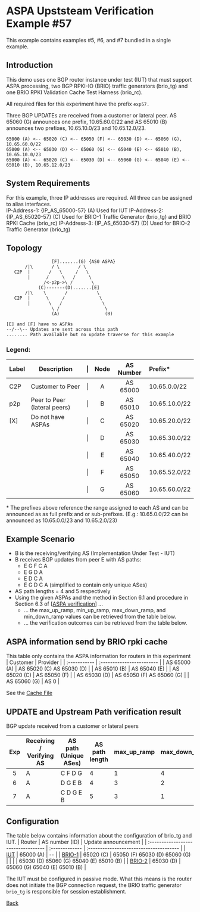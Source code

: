 # ASPA Upststeam Verification Example #57
This example contains examples #5, #6, and #7 bundled in a single example.

## Introduction
This demo uses one BGP router instance under test (IUT) that must support ASPA 
processing, two BGP RPKI-IO (BRIO) traffic generators (brio_tg) and one BRIO 
RPKI Validation Cache Test Harness (brio_rc). 

All required files for this experiment have the prefix ```exp57.```

Three BGP UPDATEs are received from a customer or lateral peer. AS 65060 (G)
announces one prefix, 10.65.60.0/22 and AS 65010 (B) announces two prefixes, 
10.65.10.0/23 and 10.65.12.0/23.  
```
65000 (A) <-- 65020 (C) <-- 65050 (F) <-- 65030 (D) <-- 65060 (G), 10.65.60.0/22
65000 (A) <-- 65030 (D) <-- 65060 (G) <-- 65040 (E) <-- 65010 (B), 10.65.10.0/23
65000 (A) <-- 65020 (C) <-- 65030 (D) <-- 65060 (G) <-- 65040 (E) <-- 65010 (B), 10.65.12.0/23
```  

## System Requirements
For this example, three IP addresses are required. All three can be assigned to 
alias interfaces.  
IP-Address-1: {IP_AS_65000-57} (A) Used for IUT 
IP-Address-2: {IP_AS_65020-57} (C) Used for BRIO-1 Traffic Generator (brio_tg) and 
              BRIO RPKI Cache (brio_rc)
IP-Address-3: {IP_AS_65030-57} (D) Used for BRIO-2 Traffic Generator (brio_tg)

## Topology
```                 
                 [F].......(G) {AS0 ASPA}
       /|\       / \       / \
   C2P  |       /   \     /   \
        |      /     \   /     \
              /<-p2p->\ /       \
            (C)-------(D).......[E]
       /|\    \       /           \
   C2P  |      \     /             \
        |       \   /               \
                 \ /                 \
                 (A)                 (B)

[E] and [F] have no ASPAs  
--/--\-- Updates are sent across this path
........ Path available but no update traverse for this example
```
### Legend:

| Label | Description                  | \| | Node | AS Number | Prefix*        |
| ----- | ---------------------------- | -- | :--: | :-------: | :-----------  |
| C2P   | Customer to Peer             | \| |  A   | AS 65000  | 10.65.0.0/22  |
| p2p   | Peer to Peer (lateral peers) | \| |  B   | AS 65010  | 10.65.10.0/22 |
| [X]   | Do not have ASPAs            | \| |  C   | AS 65020  | 10.65.20.0/22 |
|       |                              | \| |  D   | AS 65030  | 10.65.30.0/22 |
|       |                              | \| |  E   | AS 65040  | 10.65.40.0/22 |
|       |                              | \| |  F   | AS 65050  | 10.65.52.0/22 |
|       |                              | \| |  G   | AS 65060  | 10.65.60.0/22 |

\* The prefixes above reference the range assigned to each AS and can be announced
as as full prefix and or sub-prefixes.
(E.g.: 10.65.0.0/22 can be announced as 10.65.0.0/23 and 10.65.2.0/23)

## Example Scenario
* B is the receiving/verifying AS (Implementation Under Test - IUT)
* B receives BGP updates from peer E with AS paths: 
  * E G F C A
  * E G D A
  * E D C A
  * E G D C A
  (simplified to contain only unique ASes)
* AS path lengths = 4 and 5 respectively
* Using the given ASPAs and the method in Section 6.1 and procedure in 
  Section 6.3 of [[ASPA verification](https://datatracker.ietf.org/doc/draft-ietf-sidrops-aspa-verification/)] ...
  * ... the max_up_ramp, min_up_ramp, max_down_ramp, and min_down_ramp values 
        can be retrieved from the table below.
  * ... the verification outcomes can be retrieved from the table below. 

## ASPA information send by BRIO rpki cache
This table only contains the ASPA information for routers in this experiment
| Customer     | Provider                  |
| :----------- | :------------------------ |
| AS 65000 (A) | AS 65020 (C) AS 65030 (D) |
| AS 65010 (B) | AS 65040 (E)              |
| AS 65020 (C) | AS 65050 (F)              |
| AS 65030 (D) | AS 65050 (F) AS 65060 (G) |
| AS 65060 (G) | AS 0                      |

See the [Cache File](exp57.brio_rc.script)


## UPDATE and Upstream Path verification result
BGP update received from a customer or lateral peers

| Exp | Receiving / Verifying AS | AS path (Unique ASes) | AS path length | max_up_ramp | max_down_ramp | min_up_ramp | min_down_ramp | Upstream Path Verification Result |
| :-: | ------------------------ | --------------------- | -------------- | ----------- | ------------- | ----------- | ------------- | --------------------------------- |
|  5  |           A              |    C F D G            |    4           |     1       |     4         |    1        |     2         |     Unknow                        |
|  6  |           A              |    D G E B            |    4           |     3       |     2         |    2        |     2         |     Valid                         |
|  7  |           A              |    C D G E B          |    5           |     3       |     1         |    2        |     1         |     Invalid                       |

## Configuration 
The table below contains information about the configuration of brio_tg and IUT.
| Router                              | AS number (ID) | Update announcement                     |
| :---------------------------------- | :------------- | :-------------------------------------- |
| [IUT](exp57.router.tpl.md)          | 65000 (A)    | --                                      | 
| [BRIO-1](exp57.brio_tg.as65020.tpl) | 65020 (C)    | 65050 (F) 65030 (D) 65060 (G)           |
|                                     |              | 65030 (D) 65060 (G) 65040 (E) 65010 (B) |
| [BRIO-2](exp57.brio_tg.as65030.tpl) | 65030 (D)    | 65060 (G) 65040 (E) 65010 (B)           |

The IUT must be configured in passive mode. What this means is the router does 
not initiate the BGP connection request, the BRIO traffic generator ```brio_tg``` 
is responsible for session establishment. 

[Back](README.tpl.md)